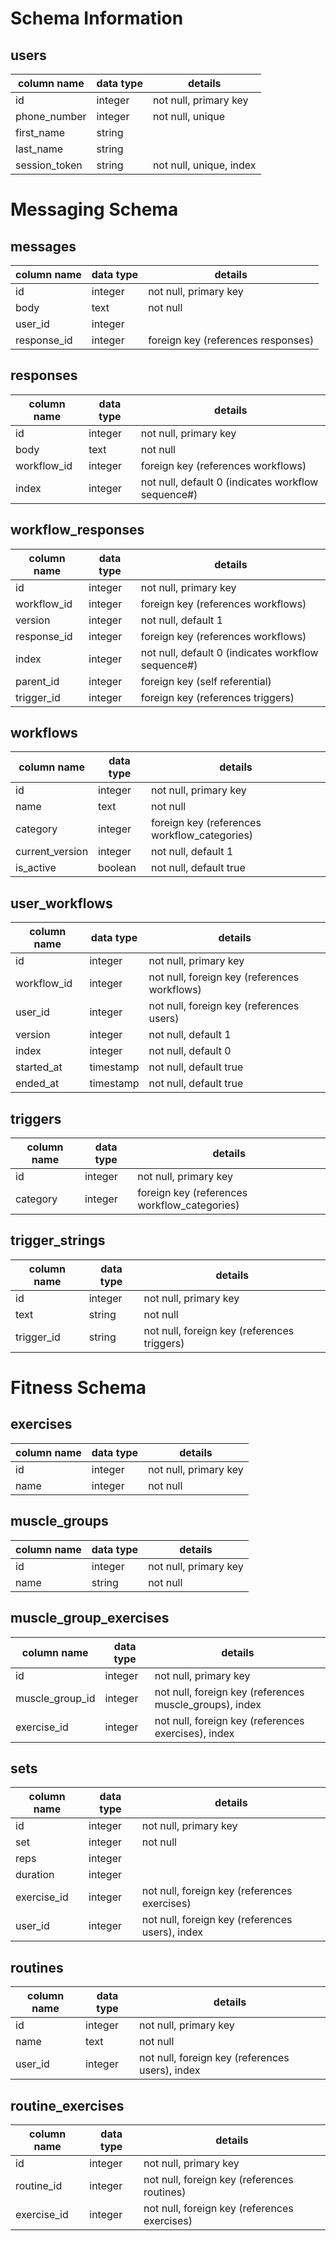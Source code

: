 # Schema Information

## users
column name        | data type | details
-------------------|-----------|-----------------------
id                 | integer   | not null, primary key
phone_number       | integer    | not null, unique
first_name              | string    |
last_name              | string    |
session_token      | string    | not null, unique, index

# Messaging Schema

## messages
column name        | data type | details
-------------------|-----------|-----------------------
id                 | integer   | not null, primary key
body               | text    | not null
user_id            | integer    |
response_id        | integer    | foreign key (references responses)

## responses
column name        | data type | details
-------------------|-----------|-----------------------
id                 | integer   | not null, primary key
body               | text      | not null
workflow_id        | integer   | foreign key (references workflows)
index              | integer   | not null, default 0 (indicates workflow sequence#)

## workflow_responses
column name        | data type | details
-------------------|-----------|-----------------------
id                 | integer   | not null, primary key
workflow_id        | integer   | foreign key (references workflows)
version            | integer   | not null, default 1
response_id        | integer   | foreign key (references workflows)
index              | integer   | not null, default 0 (indicates workflow sequence#)
parent_id          | integer   | foreign key (self referential)
trigger_id         | integer   | foreign key (references triggers)

## workflows
column name        | data type | details
-------------------|-----------|-----------------------
id                 | integer   | not null, primary key
name               | text      | not null
category           | integer   | foreign key (references workflow_categories)
current_version    | integer   | not null, default 1
is_active          | boolean   | not null, default true

## user_workflows
column name        | data type | details
-------------------|-----------|-----------------------
id                 | integer   | not null, primary key
workflow_id        | integer   |not null, foreign key (references workflows)
user_id            | integer   | not null, foreign key (references users)
version            | integer   | not null, default 1
index              | integer   | not null, default 0
started_at         | timestamp   | not null, default true
ended_at           | timestamp   | not null, default true

## triggers
column name        | data type | details
-------------------|-----------|-----------------------
id                 | integer   | not null, primary key
category           | integer   | foreign key (references workflow_categories)

## trigger_strings
column name        | data type | details
-------------------|-----------|-----------------------
id                 | integer   | not null, primary key
text               | string    | not null
trigger_id         | string    | not null, foreign key (references triggers)


# Fitness Schema

## exercises
column name | data type | details
------------|-----------|-----------------------
id          | integer   | not null, primary key
name        | integer   | not null

## muscle_groups
column name | data type | details
------------|-----------|-----------------------
id          | integer   | not null, primary key
name        | string    | not null

## muscle_group_exercises
column name | data type | details
------------|-----------|-----------------------
id          | integer   | not null, primary key
muscle_group_id    | integer   | not null, foreign key (references muscle_groups), index
exercise_id | integer   | not null, foreign key (references exercises), index

## sets
column name | data type | details
------------|-----------|-----------------------
id          | integer   | not null, primary key
set         | integer    | not null
reps        | integer    |
duration    | integer    |
exercise_id | integer    | not null, foreign key (references exercises)
user_id     | integer   | not null, foreign key (references users), index

## routines
column name | data type | details
------------|-----------|-----------------------
id          | integer   | not null, primary key
name        | text      | not null
user_id    | integer   | not null, foreign key (references users), index

## routine_exercises
column name | data type | details
------------|-----------|-----------------------
id          | integer   | not null, primary key
routine_id   | integer      | not null, foreign key (references routines)
exercise_id    | integer   | not null, foreign key (references exercises)
